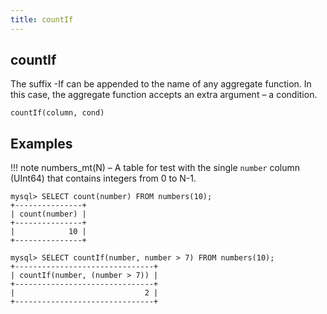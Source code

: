 ```yaml
---
title: countIf
---
```



## countIf 

The suffix -If can be appended to the name of any aggregate function. In this case, the aggregate function accepts an extra argument – a condition.

```
countIf(column, cond)
```

## Examples

!!! note
    numbers_mt(N) – A table for test with the single `number` column (UInt64) that contains integers from 0 to N-1.

```
mysql> SELECT count(number) FROM numbers(10);
+---------------+
| count(number) |
+---------------+
|            10 |
+---------------+

mysql> SELECT countIf(number, number > 7) FROM numbers(10);
+-------------------------------+
| countIf(number, (number > 7)) |
+-------------------------------+
|                             2 |
+-------------------------------+
```
